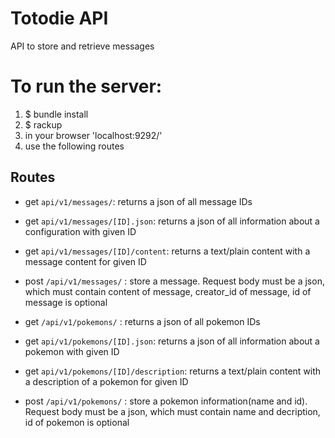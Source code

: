 # Totodie API
API to store and retrieve messages

# To run the server:

1. $ bundle install
2. $ rackup
3. in your browser 'localhost:9292/'
4. use the following routes

## Routes

- get `api/v1/messages/`: returns a json of all message IDs
- get `api/v1/messages/[ID].json`: returns a json of all information about a configuration with given ID
- get `api/v1/messages/[ID]/content`: returns a text/plain content with a message content for given ID
- post `/api/v1/messages/` : store a message. Request body must be a json, which must contain content of message, creator_id of message, id of message is optional

- get `/api/v1/pokemons/` : returns a json of all pokemon IDs
- get `api/v1/pokemons/[ID].json`: returns a json of all information about a pokemon with given ID
- get `api/v1/pokemons/[ID]/description`: returns a text/plain content with a description of a pokemon for given ID
- post `/api/v1/pokemons/` : store a pokemon information(name and id). Request body must be a json, which must contain name and decription, id of pokemon is optional
